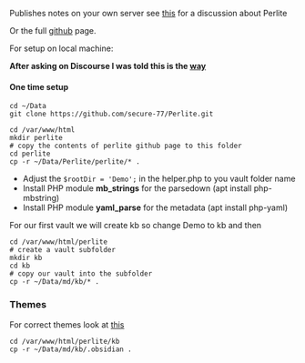 Publishes notes on your own server see [this](https://forum.obsidian.md/t/perlite-publish-your-notes-to-your-own-web-server/21712/13) for a discussion about Perlite

Or the full [github](https://github.com/secure-77/Perlite) page.

For setup on local machine:

**After asking on Discourse I was told this is the [way](https://blog.nihilism.network/servers/perlite/)**

#### One time setup

```
cd ~/Data
git clone https://github.com/secure-77/Perlite.git
```

```
cd /var/www/html
mkdir perlite
# copy the contents of perlite github page to this folder 
cd perlite
cp -r ~/Data/Perlite/perlite/* .
```

-   Adjust the `$rootDir = 'Demo';` in the helper.php to you vault folder name
-   Install PHP module **mb_strings** for the parsedown (apt install php-mbstring)
-  Install PHP module **yaml_parse** for the metadata (apt install php-yaml)

For our first vault we will create kb so change Demo to kb and then

```
cd /var/www/html/perlite
# create a vault subfolder
mkdir kb
cd kb
# copy our vault into the subfolder
cp -r ~/Data/md/kb/* .
```

### Themes

For correct themes look at [this](https://github.com/secure-77/Perlite/wiki/Themes)

```
cd /var/www/html/perlite/kb
cp -r ~/Data/md/kb/.obsidian .
```
